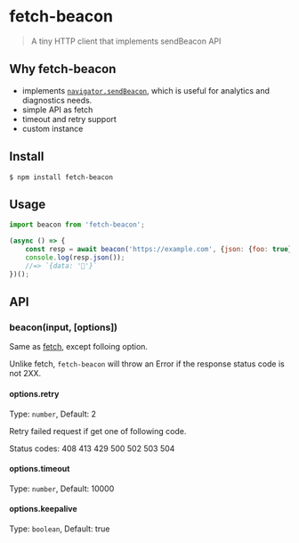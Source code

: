 # fetch-beacon

> A tiny HTTP client that implements sendBeacon API

## Why fetch-beacon

* implements [`navigator.sendBeacon`](https://developer.mozilla.org/en-US/docs/Web/API/Navigator/sendBeacon), which is useful for analytics and diagnostics needs.
* simple API as fetch
* timeout and retry support
* custom instance

## Install

```
$ npm install fetch-beacon
```

## Usage

```JavaScript
import beacon from 'fetch-beacon';

(async () => {
	const resp = await beacon('https://example.com', {json: {foo: true}});
	console.log(resp.json());
	//=> `{data: '🦄'}`
})();
```

## API

### beacon(input, [options])

Same as [fetch](https://developer.mozilla.org/en-US/docs/Web/API/WindowOrWorkerGlobalScope/fetch), except folloing option.

Unlike fetch, `fetch-beacon` will throw an Error if the response status code is not 2XX.

#### options.retry
Type: `number`,
Default: 2

Retry failed request if get one of following code.

Status codes: 408 413 429 500 502 503 504

#### options.timeout
Type: `number`,
Default: 10000

#### options.keepalive
Type: `boolean`,
Default: true